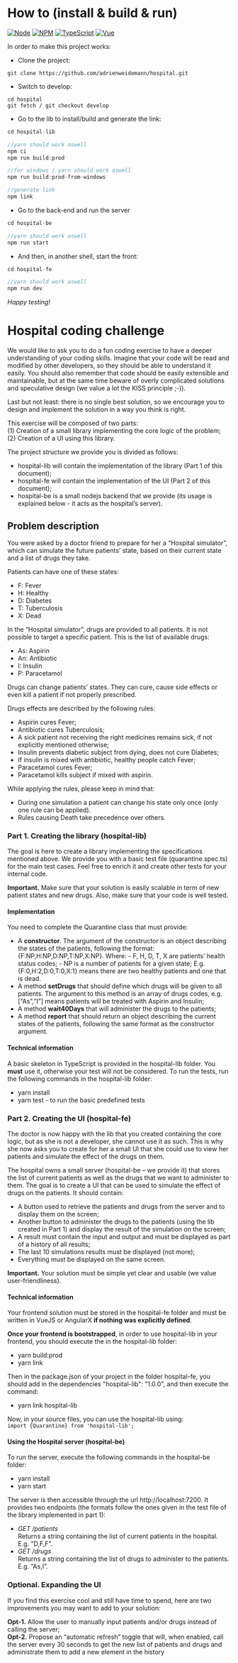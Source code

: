 # How to (install & build & run)

[![Node](https://img.shields.io/badge/node-16-black.svg?logo=node.js&color=43853d)](https://nodejs.org/)
[![NPM](https://img.shields.io/badge/npm-8-black.svg?logo=npm&color=CB0000)](htps://npmjs.com)
[![TypeScript](https://img.shields.io/badge/TypeScript-5-black.svg?logo=typescript&color=3178c6)](https://typescriptlang.org/)
[![Vue](https://img.shields.io/badge/vue-3-black.svg?logo=vuedotjs&color=green)](https://vuejs.org/)

In order to make this project works:

- Clone the project:

```console
git clone https://github.com/adrienweidemann/hospital.git
```

- Switch to develop:

```console
cd hospital
git fetch / git checkout develop
```

- Go to the lib to install/build and generate the link:

```c
cd hospital-lib

//yarn should work aswell
npm ci
npm run build:prod

//for windows / yarn should work aswell
npm run build:prod-from-windows

//generate link
npm link
```

- Go to the back-end and run the server

```c
cd hospital-be

//yarn should work aswell
npm run start
```

- And then, in another shell, start the front:

```c
cd hospital-fe

//yarn should work aswell
npm run dev
```

_Happy testing!_

# Hospital coding challenge

We would like to ask you to do a fun coding exercise to have a deeper understanding of your coding skills. Imagine that your code will be read and modified by other developers, so they should be able to understand it easily. You should also remember that code should be easily extensible and maintainable, but at the same time beware of overly complicated solutions
and speculative design (we value a lot the KISS principle ;-)).

Last but not least: there is no single best solution, so we encourage you to design and implement the solution in a way you think is right.

This exercise will be composed of two parts:
<br/> (1) Creation of a small library implementing the core logic of the problem;
<br/> (2) Creation of a UI using this library.

The project structure we provide you is divided as follows:

- hospital-lib will contain the implementation of the library (Part 1 of this document);
- hospital-fe will contain the implementation of the UI (Part 2 of this document);
- hospital-be is a small nodejs backend that we provide (its usage is explained below - it acts as the hospital’s server).

## Problem description

You were asked by a doctor friend to prepare for her a “Hospital simulator”, which can simulate the future patients’ state, based on their current state and a list of drugs they take.

Patients can have one of these states:

- F: Fever
- H: Healthy
- D: Diabetes
- T: Tuberculosis
- X: Dead

In the “Hospital simulator”, drugs are provided to all patients. It is not possible to target a specific patient. This is the list of available drugs:

- As: Aspirin
- An: Antibiotic
- I: Insulin
- P: Paracetamol

Drugs can change patients’ states. They can cure, cause side effects or even kill a patient if not properly prescribed.

Drugs effects are described by the following rules:

- Aspirin cures Fever;
- Antibiotic cures Tuberculosis;
- A sick patient not receiving the right medicines remains sick, if not explicitly
  mentioned otherwise;
- Insulin prevents diabetic subject from dying, does not cure Diabetes;
- If insulin is mixed with antibiotic, healthy people catch Fever;
- Paracetamol cures Fever;
- Paracetamol kills subject if mixed with aspirin.

While applying the rules, please keep in mind that:

- During one simulation a patient can change his state only once (only one rule can be
  applied).
- Rules causing Death take precedence over others.

### Part 1. Creating the library (hospital-lib)

The goal is here to create a library implementing the specifications mentioned above. We provide you with a basic test file (quarantine.spec.ts) for the main test cases. Feel free to enrich it and create other tests for your internal code.

**Important.** Make sure that your solution is easily scalable in term of new patient states and new drugs. Also, make sure that your code is well tested.

#### Implementation

You need to complete the Quarantine class that must provide:

- A **constructor**.
  The argument of the constructor is an object describing the states of the patients,
  following the format: {F:NP,H:NP,D:NP,T:NP,X:NP}. Where: - F, H, D, T, X are patients’ health status codes; - NP is a number of patients for a given state;
  E.g. {F:0,H:2,D:0,T:0,X:1} means there are two healthy patients and one that
  is dead.
- A method **setDrugs** that should define which drugs will be given to all patients.
  The argument to this method is an array of drugs codes, e.g. [“As”,“I”] means patients will be treated with Aspirin and Insulin;
- A method **wait40Days** that will administer the drugs to the patients;
- A method **report** that should return an object describing the current states of the patients, following the same format as the constructor argument.

#### Technical information

A basic skeleton in TypeScript is provided in the hospital-lib folder. You **must** use it, otherwise your test will not be considered.
To run the tests, run the following commands in the hospital-lib folder:

- yarn install
- yarn test - to run the basic predefined tests

### Part 2. Creating the UI (hospital-fe)

The doctor is now happy with the lib that you created containing the core logic, but as she is not a developer, she cannot use it as such. This is why she now asks you to create for her a small UI that she could use to view her patients and simulate the effect of the drugs on them.

The hospital owns a small server (hospital-be – we provide it) that stores the list of current patients as well as the drugs that we want to administer to them. The goal is to create a UI that can be used to simulate the effect of drugs on the patients. It should contain:

- A button used to retrieve the patients and drugs from the server and to display them on the screen;
- Another button to administer the drugs to the patients (using the lib created in Part 1) and display the result of the simulation on the screen;
- A result must contain the input and output and must be displayed as part of a history of all results;
- The last 10 simulations results must be displayed (not more);
- Everything must be displayed on the same screen.

**Important.** Your solution must be simple yet clear and usable (we value user-friendliness).

#### Technical information

Your frontend solution must be stored in the hospital-fe folder and must be written in VueJS or AngularX **if nothing was explicitly defined**.

**Once your frontend is bootstrapped**, in order to use hospital-lib in your frontend, you should execute the in the hospital-lib folder:

- yarn build:prod
- yarn link

Then in the package.json of your project in the folder hospital-fe, you should add in the dependencies "hospital-lib": "1.0.0", and then execute the command:

- yarn link hospital-lib

Now, in your source files, you can use the hospital-lib using:
<br/>`import {Quarantine} from 'hospital-lib';`<br/>

#### Using the Hospital server (hospital-be)

To run the server, execute the following commands in the hospital-be folder:

- yarn install
- yarn start

The server is then accessible through the url http://localhost:7200. It provides two endpoints (the formats follow the ones given in the test file of the library implemented in part 1):

- _GET /patients_
  <br>Returns a string containing the list of current patients in the hospital. E.g. "D,F,F”.
- _GET /drugs_
  <br>Returns a string containing the list of drugs to administer to the patients. E.g. “As,I”.

### Optional. Expanding the UI

If you find this exercise cool and still have time to spend, here are two improvements you may want to add to your solution:

**Opt-1.** Allow the user to manually input patients and/or drugs instead of calling the server;
<br>**Opt-2.** Propose an “automatic refresh” toggle that will, when enabled, call the server every 30 seconds to get the new list of patients and drugs and administrate them to add a new element in the history
